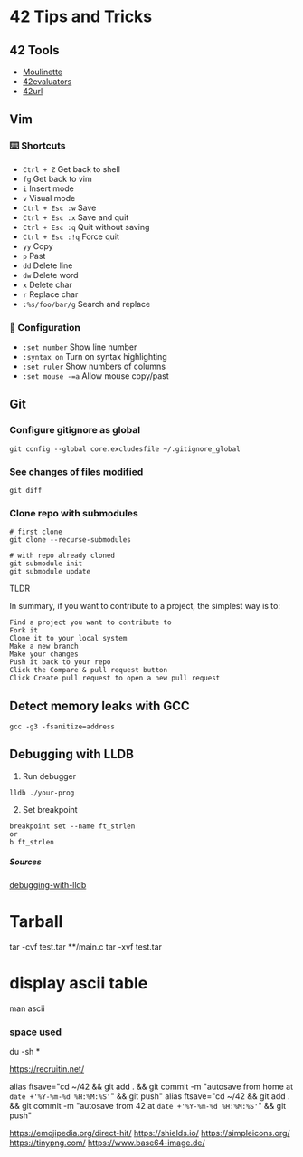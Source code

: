 # 42 Tips and Tricks

## 42 Tools
- [Moulinette](https://moulinette.42lausanne.ch/)
- [42evaluators](https://42evaluatiors.com)
- [42url](https://42url.com/)

## Vim
### ⌨️ Shortcuts
- `Ctrl + Z` Get back to shell
- `fg` Get back to vim
- `i` Insert mode
- `v` Visual mode
- `Ctrl + Esc :w` Save
- `Ctrl + Esc :x` Save and quit
- `Ctrl + Esc :q` Quit without saving
- `Ctrl + Esc :!q` Force quit
- `yy` Copy
- `p` Past
- `dd` Delete line
- `dw` Delete word
- `x` Delete char
- `r` Replace char
- `:%s/foo/bar/g` Search and replace

### 🔧 Configuration
- `:set number` Show line number
- `:syntax on` Turn on syntax highlighting
- `:set ruler` Show numbers of columns
- `:set mouse -=a` Allow mouse copy/past

## Git
### Configure gitignore as global
```
git config --global core.excludesfile ~/.gitignore_global
```
### See changes of files modified
```
git diff
```
### Clone repo with submodules
```
# first clone
git clone --recurse-submodules

# with repo already cloned
git submodule init 
git submodule update
```

TLDR

In summary, if you want to contribute to a project, the simplest way is to:

    Find a project you want to contribute to
    Fork it
    Clone it to your local system
    Make a new branch
    Make your changes
    Push it back to your repo
    Click the Compare & pull request button
    Click Create pull request to open a new pull request

## Detect memory leaks with GCC
```
gcc -g3 -fsanitize=address
```
## Debugging with LLDB
1. Run debugger 
```
lldb ./your-prog
```
2. Set breakpoint
```
breakpoint set --name ft_strlen
or
b ft_strlen
```
##### Sources
[debugging-with-lldb](https://kevinushey.github.io/blog/2015/04/13/debugging-with-lldb/)


# Tarball
tar -cvf test.tar **/main.c
tar -xvf test.tar


# display ascii table
man ascii

### space used
du -sh *



https://recruitin.net/

alias ftsave="cd ~/42 && git add . && git commit -m \"autosave from home at `date +'%Y-%m-%d %H:%M:%S'`\" && git push"
alias ftsave="cd ~/42 && git add . && git commit -m \"autosave from 42 at `date +'%Y-%m-%d %H:%M:%S'`\" && git push"


https://emojipedia.org/direct-hit/
https://shields.io/
https://simpleicons.org/
https://tinypng.com/
https://www.base64-image.de/




